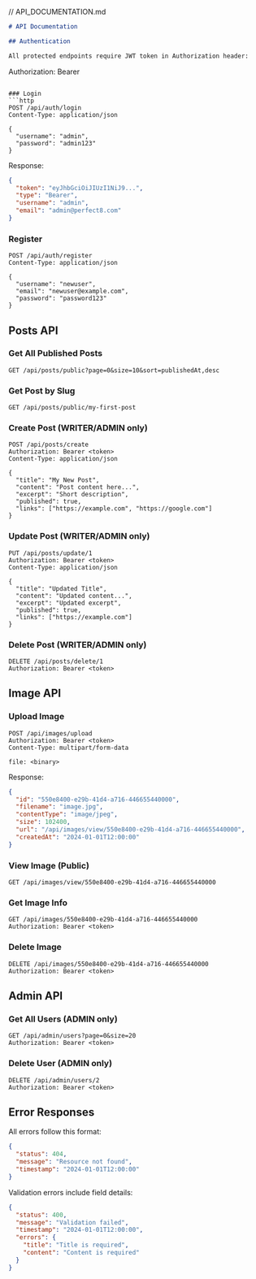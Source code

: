 // API_DOCUMENTATION.md
```markdown
# API Documentation

## Authentication

All protected endpoints require JWT token in Authorization header:
```
Authorization: Bearer <token>
```

### Login
```http
POST /api/auth/login
Content-Type: application/json

{
  "username": "admin",
  "password": "admin123"
}
```

Response:
```json
{
  "token": "eyJhbGciOiJIUzI1NiJ9...",
  "type": "Bearer",
  "username": "admin",
  "email": "admin@perfect8.com"
}
```

### Register
```http
POST /api/auth/register
Content-Type: application/json

{
  "username": "newuser",
  "email": "newuser@example.com",
  "password": "password123"
}
```

## Posts API

### Get All Published Posts
```http
GET /api/posts/public?page=0&size=10&sort=publishedAt,desc
```

### Get Post by Slug
```http
GET /api/posts/public/my-first-post
```

### Create Post (WRITER/ADMIN only)
```http
POST /api/posts/create
Authorization: Bearer <token>
Content-Type: application/json

{
  "title": "My New Post",
  "content": "Post content here...",
  "excerpt": "Short description",
  "published": true,
  "links": ["https://example.com", "https://google.com"]
}
```

### Update Post (WRITER/ADMIN only)
```http
PUT /api/posts/update/1
Authorization: Bearer <token>
Content-Type: application/json

{
  "title": "Updated Title",
  "content": "Updated content...",
  "excerpt": "Updated excerpt",
  "published": true,
  "links": ["https://example.com"]
}
```

### Delete Post (WRITER/ADMIN only)
```http
DELETE /api/posts/delete/1
Authorization: Bearer <token>
```

## Image API

### Upload Image
```http
POST /api/images/upload
Authorization: Bearer <token>
Content-Type: multipart/form-data

file: <binary>
```

Response:
```json
{
  "id": "550e8400-e29b-41d4-a716-446655440000",
  "filename": "image.jpg",
  "contentType": "image/jpeg",
  "size": 102400,
  "url": "/api/images/view/550e8400-e29b-41d4-a716-446655440000",
  "createdAt": "2024-01-01T12:00:00"
}
```

### View Image (Public)
```http
GET /api/images/view/550e8400-e29b-41d4-a716-446655440000
```

### Get Image Info
```http
GET /api/images/550e8400-e29b-41d4-a716-446655440000
Authorization: Bearer <token>
```

### Delete Image
```http
DELETE /api/images/550e8400-e29b-41d4-a716-446655440000
Authorization: Bearer <token>
```

## Admin API

### Get All Users (ADMIN only)
```http
GET /api/admin/users?page=0&size=20
Authorization: Bearer <token>
```

### Delete User (ADMIN only)
```http
DELETE /api/admin/users/2
Authorization: Bearer <token>
```

## Error Responses

All errors follow this format:
```json
{
  "status": 404,
  "message": "Resource not found",
  "timestamp": "2024-01-01T12:00:00"
}
```

Validation errors include field details:
```json
{
  "status": 400,
  "message": "Validation failed",
  "timestamp": "2024-01-01T12:00:00",
  "errors": {
    "title": "Title is required",
    "content": "Content is required"
  }
}